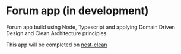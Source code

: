 # Forum app (in development)
Forum app build using Node, Typescript and applying Domain Driven Design and Clean Architecture principles

This app will be completed on [nest-clean](https://github.com/ArthurPMachado/nest-clean)
